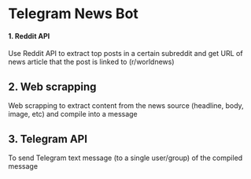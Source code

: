 # Telegram News Bot 

#### 1. Reddit API 
Use Reddit API to extract top posts in a certain subreddit and get URL of news article that the post is linked to (r/worldnews)

## 2. Web scrapping 
Web scrapping to extract content from the news source (headline, body, image, etc) and compile into a message 

## 3. Telegram API 
To send Telegram text message (to a single user/group) of the compiled message 
